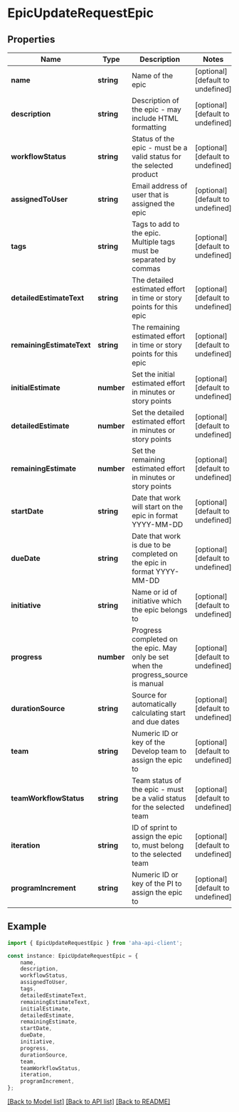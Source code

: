 # EpicUpdateRequestEpic


## Properties

Name | Type | Description | Notes
------------ | ------------- | ------------- | -------------
**name** | **string** | Name of the epic | [optional] [default to undefined]
**description** | **string** | Description of the epic - may include HTML formatting | [optional] [default to undefined]
**workflowStatus** | **string** | Status of the epic - must be a valid status for the selected product | [optional] [default to undefined]
**assignedToUser** | **string** | Email address of user that is assigned the epic | [optional] [default to undefined]
**tags** | **string** | Tags to add to the epic. Multiple tags must be separated by commas | [optional] [default to undefined]
**detailedEstimateText** | **string** | The detailed estimated effort in time or story points for this epic | [optional] [default to undefined]
**remainingEstimateText** | **string** | The remaining estimated effort in time or story points for this epic | [optional] [default to undefined]
**initialEstimate** | **number** | Set the initial estimated effort in minutes or story points | [optional] [default to undefined]
**detailedEstimate** | **number** | Set the detailed estimated effort in minutes or story points | [optional] [default to undefined]
**remainingEstimate** | **number** | Set the remaining estimated effort in minutes or story points | [optional] [default to undefined]
**startDate** | **string** | Date that work will start on the epic in format YYYY-MM-DD | [optional] [default to undefined]
**dueDate** | **string** | Date that work is due to be completed on the epic in format YYYY-MM-DD | [optional] [default to undefined]
**initiative** | **string** | Name or id of initiative which the epic belongs to | [optional] [default to undefined]
**progress** | **number** | Progress completed on the epic. May only be set when the progress_source is manual | [optional] [default to undefined]
**durationSource** | **string** | Source for automatically calculating start and due dates | [optional] [default to undefined]
**team** | **string** | Numeric ID or key of the Develop team to assign the epic to | [optional] [default to undefined]
**teamWorkflowStatus** | **string** | Team status of the epic - must be a valid status for the selected team | [optional] [default to undefined]
**iteration** | **string** | ID of sprint to assign the epic to, must belong to the selected team | [optional] [default to undefined]
**programIncrement** | **string** | Numeric ID or key of the PI to assign the epic to | [optional] [default to undefined]

## Example

```typescript
import { EpicUpdateRequestEpic } from 'aha-api-client';

const instance: EpicUpdateRequestEpic = {
    name,
    description,
    workflowStatus,
    assignedToUser,
    tags,
    detailedEstimateText,
    remainingEstimateText,
    initialEstimate,
    detailedEstimate,
    remainingEstimate,
    startDate,
    dueDate,
    initiative,
    progress,
    durationSource,
    team,
    teamWorkflowStatus,
    iteration,
    programIncrement,
};
```

[[Back to Model list]](../README.md#documentation-for-models) [[Back to API list]](../README.md#documentation-for-api-endpoints) [[Back to README]](../README.md)
